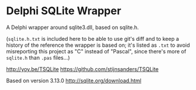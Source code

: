 # Delphi SQLite Wrapper

A Delphi wrapper around sqlite3.dll, based on sqlite.h.

(`sqlite.h.txt` is included here to be able to use git's diff and to keep a history of the reference the wrapper is based on;
it's listed as `.txt` to avoid misreporting this project as "C" instead of "Pascal", since there's more of `sqlite.h` than `.pas` files...)

http://yoy.be/TSQLite
https://github.com/stijnsanders/TSQLite

Based on version 3.13.0
http://sqlite.org/download.html
